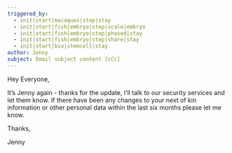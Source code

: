 ```yaml
---
triggered_by:
  - init|start|macaques|step|stay
  - init|start|fish|embryo|step|scale|embryo
  - init|start|fish|embryo|step|phased|stay
  - init|start|fish|embryo|step|share|stay
  - init|start|bio|stemcell|stay
author: Jenny
subject: Email subject content [cCc]
---
```


Hey Everyone,

It’s Jenny again - thanks for the update, I’ll talk to our security services and let them know. If there have been any changes to your next of kin information or other personal data within the last six months please let me know.

Thanks,

Jenny
